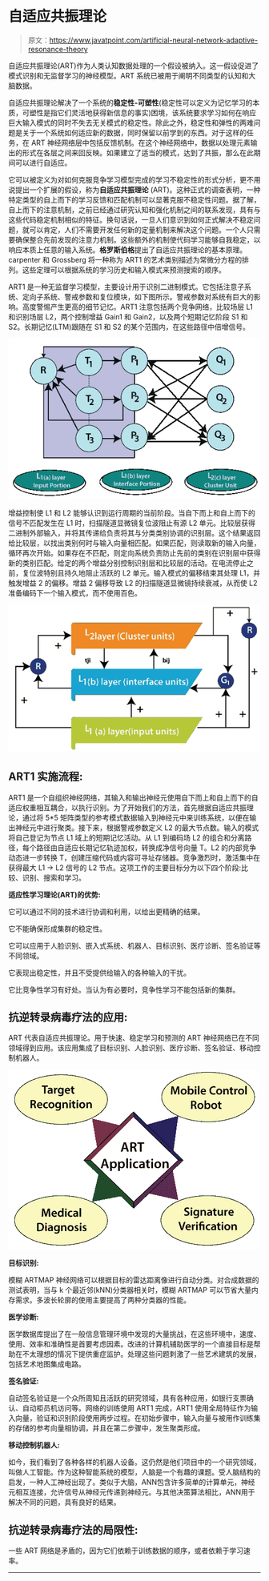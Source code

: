 # 自适应共振理论

> 原文：<https://www.javatpoint.com/artificial-neural-network-adaptive-resonance-theory>

自适应共振理论(ART)作为人类认知数据处理的一个假设被纳入。这一假设促进了模式识别和无监督学习的神经模型。ART 系统已被用于阐明不同类型的认知和大脑数据。

自适应共振理论解决了一个系统的**稳定性-可塑性**(稳定性可以定义为记忆学习的本质，可塑性是指它们灵活地获得新信息的事实)困境，该系统要求学习如何在响应巨大输入模式的同时不失去无关模式的稳定性。除此之外，稳定性和弹性的两难问题是关于一个系统如何适应新的数据，同时保留以前学到的东西。对于这样的任务，在 ART 神经网络层中包括反馈机制。在这个神经网络中，数据以处理元素输出的形式在各层之间来回反映。如果建立了适当的模式，达到了共振，那么在此期间可以进行自适应。

它可以被定义为对如何克服竞争学习模型完成的学习不稳定性的形式分析，更不用说提出一个扩展的假设，称为**自适应共振理论** (ART)。这种正式的调查表明，一种特定类型的自上而下的学习反馈和匹配机制可以显著克服不稳定性问题。据了解，自上而下的注意机制，之前已经通过研究认知和强化机制之间的联系发现，具有与这些代码稳定机制相似的特征。换句话说，一旦人们意识到如何正式解决不稳定问题，就可以肯定，人们不需要开发任何新的定量机制来解决这个问题。一个人只需要确保整合先前发现的注意力机制。这些额外的机制使代码学习能够自我稳定，以响应本质上任意的输入系统。**格罗斯伯格**提出了自适应共振理论的基本原理。carpenter 和 Grossberg 将一种称为 ART1 的艺术类别描述为常微分方程的排列。这些定理可以根据系统的学习历史和输入模式来预测搜索的顺序。

ART1 是一种无监督学习模型，主要设计用于识别二进制模式。它包括注意子系统、定向子系统、警戒参数和复位模块，如下图所示。警戒参数对系统有巨大的影响。高度警惕产生更高的细节记忆。ART1 注意包括两个竞争网络，比较场层 L1 和识别场层 L2，两个控制增益 Gain1 和 Gain2，以及两个短期记忆阶段 S1 和 S2。长期记忆(LTM)跟随在 S1 和 S2 的某个范围内，在这些路径中倍增信号。

![Adaptive Resonance Theory](img/225ab0fe1eb323dd82f5dfc0e12695ca.png)

增益控制使 L1 和 L2 能够认识到运行周期的当前阶段。当自下而上和自上而下的信号不匹配发生在 L1 时，扫描隧道显微镜复位波阻止有源 L2 单元。比较层获得二进制外部输入，并将其传递给负责将其与分类类别协调的识别层。这个结果返回给比较层，以找出类别何时与输入向量相匹配。如果匹配，则读取新的输入向量，循环再次开始。如果存在不匹配，则定向系统负责防止先前的类别在识别层中获得新的类别匹配。给定的两个增益分别控制识别层和比较层的活动。在电流停止之前，复位波特别且持久地阻止活跃的 L2 单元。输入模式的偏移结束其处理 L1，并触发增益 2 的偏移。增益 2 偏移导致 L2 的扫描隧道显微镜持续衰减，从而使 L2 准备编码下一个输入模式，而不使用百色。

![Adaptive Resonance Theory](img/0e772d8473dcdfb547c3f862562a771b.png)

## ART1 实施流程:

ART1 是一个自组织神经网络，其输入和输出神经元使用自下而上和自上而下的自适应权重相互耦合，以执行识别。为了开始我们的方法，首先根据自适应共振理论，通过将 5*5 矩阵类型的参考模式数据输入到神经元中来训练系统，以便在输出神经元中进行聚类。接下来，根据警戒参数定义 L2 的最大节点数。输入的模式将自己登记为节点 L1 域上的短期记忆活动。从 L1 到编码场 L2 的组合和分离路径，每个路径由自适应长期记忆轨迹加权，转换成净信号向量 T。L2 的内部竞争动态进一步转换 T，创建压缩代码或内容可寻址存储器。竞争激烈时，激活集中在获得最大 L1 → L2 信号的 L2 节点。这项工作的主要目标分为以下四个阶段:比较、识别、搜索和学习。

**适应性学习理论(ART)的优势:**

它可以通过不同的技术进行协调和利用，以给出更精确的结果。

它不能确保形成集群的稳定性。

它可以应用于人脸识别、嵌入式系统、机器人、目标识别、医疗诊断、签名验证等不同领域。

它表现出稳定性，并且不受提供给输入的各种输入的干扰。

它比竞争性学习有好处。当认为有必要时，竞争性学习不能包括新的集群。

## 抗逆转录病毒疗法的应用:

ART 代表自适应共振理论。用于快速、稳定学习和预测的 ART 神经网络已在不同领域得到应用。该应用集成了目标识别、人脸识别、医疗诊断、签名验证、移动控制机器人。

![Adaptive Resonance Theory](img/b37407f2cf2caa179ac1b9a568a81c06.png)

**目标识别:**

模糊 ARTMAP 神经网络可以根据目标的雷达距离像进行自动分类。对合成数据的测试表明，当与 k 个最近邻(kNN)分类器相关时，模糊 ARTMAP 可以节省大量内存需求。多波长轮廓的使用主要提高了两种分类器的性能。

**医学诊断:**

医学数据库提出了在一般信息管理环境中发现的大量挑战，在这些环境中，速度、使用、效率和准确性是首要考虑因素。改进的计算机辅助医学的一个直接目标是帮助在不太理想的情况下提供重症监护。处理这些问题刺激了一些艺术建筑的发展，包括艺术地图集成电路。

**签名验证:**

自动签名验证是一个众所周知且活跃的研究领域，具有各种应用，如银行支票确认、自动柜员机访问等。网络的训练使用 ART1 完成，ART1 使用全局特征作为输入向量，验证和识别阶段使用两步过程。在初始步骤中，输入向量与被用作训练集的存储的参考向量相协调，并且在第二步骤中，发生聚类形成。

**移动控制机器人:**

如今，我们看到了各种各样的机器人设备。这仍然是他们项目中的一个研究领域，叫做人工智能。作为这种智能系统的模型，人脑是一个有趣的课题。受人脑结构的启发，一种人工神经出现了。类似于大脑，ANN包含许多简单的计算单元，神经元相互连接，允许信号从神经元传递到神经元。与其他决策算法相比，ANN用于解决不同的问题，具有良好的结果。

## 抗逆转录病毒疗法的局限性:

一些 ART 网络是矛盾的，因为它们依赖于训练数据的顺序，或者依赖于学习速率。

* * *